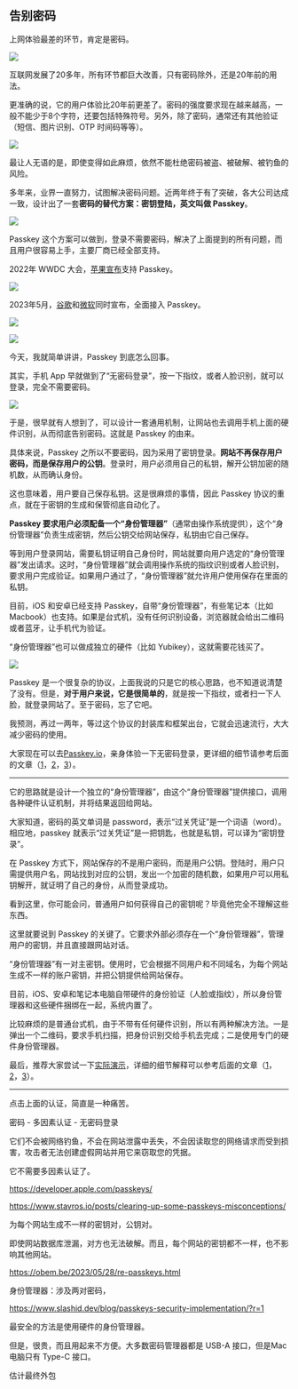 ## 告别密码

上网体验最差的环节，肯定是密码。

![](https://cdn.beekka.com/blogimg/asset/202307/bg2023071203.webp)

互联网发展了20多年，所有环节都巨大改善，只有密码除外，还是20年前的用法。

更准确的说，它的用户体验比20年前更差了。密码的强度要求现在越来越高，一般不能少于8个字符，还要包括特殊符号。另外，除了密码，通常还有其他验证（短信、图片识别、OTP 时间码等等）。

![](https://cdn.beekka.com/blogimg/asset/202307/bg2023071204.webp)

最让人无语的是，即使变得如此麻烦，依然不能杜绝密码被盗、被破解、被钓鱼的风险。

多年来，业界一直努力，试图解决密码问题。近两年终于有了突破，各大公司达成一致，设计出了一套**密码的替代方案：密钥登陆，英文叫做 Passkey**。

![](https://cdn.beekka.com/blogimg/asset/202307/bg2023071205.webp)

Passkey 这个方案可以做到，登录不需要密码，解决了上面提到的所有问题，而且用户很容易上手，主要厂商已经全部支持。

2022年 WWDC 大会，[苹果宣布](https://developer.apple.com/passkeys/)支持 Passkey。

![](https://cdn.beekka.com/blogimg/asset/202307/bg2023070801.webp)

2023年5月，[谷歌](https://blog.google/technology/safety-security/the-beginning-of-the-end-of-the-password/)和[微软](https://www.microsoft.com/en-us/security/blog/2023/05/04/how-microsoft-can-help-you-go-passwordless-this-world-password-day/)同时宣布，全面接入 Passkey。

![](https://cdn.beekka.com/blogimg/asset/202307/bg2023071206.webp)

![](https://cdn.beekka.com/blogimg/asset/202307/bg2023070803.webp)

今天，我就简单讲讲，Passkey 到底怎么回事。

其实，手机 App 早就做到了“无密码登录”，按一下指纹，或者人脸识别，就可以登录，完全不需要密码。

![](https://cdn.beekka.com/blogimg/asset/202307/bg2023071207.webp)

于是，很早就有人想到了，可以设计一套通用机制，让网站也去调用手机上面的硬件识别，从而彻底告别密码。这就是 Passkey 的由来。

具体来说，Passkey 之所以不要密码，因为采用了密钥登录。**网站不再保存用户密码，而是保存用户的公钥**。登录时，用户必须用自己的私钥，解开公钥加密的随机数，从而确认身份。

这也意味着，用户要自己保存私钥。这是很麻烦的事情，因此 Passkey 协议的重点，就在于密钥的生成和保管彻底自动化了。

**Passkey 要求用户必须配备一个“身份管理器”**（通常由操作系统提供），这个“身份管理器”负责生成密钥，然后公钥交给网站保存，私钥由它自己保存。

等到用户登录网站，需要私钥证明自己身份时，网站就要向用户选定的“身份管理器”发出请求。这时，“身份管理器”就会调用操作系统的指纹识别或者人脸识别，要求用户完成验证。如果用户通过了，“身份管理器”就允许用户使用保存在里面的私钥。

目前，iOS 和安卓已经支持 Passkey，自带“身份管理器”，有些笔记本（比如 Macbook）也支持。如果是台式机，没有任何识别设备，浏览器就会给出二维码或者蓝牙，让手机代为验证。

“身份管理器”也可以做成独立的硬件（比如 Yubikey），这就需要花钱买了。

![](https://cdn.beekka.com/blogimg/asset/202307/bg2023071208.webp)

Passkey 是一个很复杂的协议，上面我说的只是它的核心思路，也不知道说清楚了没有。但是，**对于用户来说，它是很简单的**，就是按一下指纹，或者扫一下人脸，就登录网站了。至于密码，忘了它吧。

我预测，再过一两年，等过这个协议的封装库和框架出台，它就会迅速流行，大大减少密码的使用。

大家现在可以去[Passkey.io](https://passkeys.io)，亲身体验一下无密码登录，更详细的细节请参考后面的文章（[1](https://www.slashid.dev/blog/passkeys-security-implementation/)，[2](https://css-tricks.com/passkeys-what-the-heck-and-why/)，[3](https://www.stavros.io/posts/clearing-up-some-passkeys-misconceptions/)）。

---

它的思路就是设计一个独立的“身份管理器”，由这个“身份管理器”提供接口，调用各种硬件认证机制，并将结果返回给网站。

大家知道，密码的英文单词是 password，表示“过关凭证”是一个词语（word）。相应地，passkey 就表示“过关凭证”是一把钥匙，也就是私钥，可以译为“密钥登录”。

在 Passkey 方式下，网站保存的不是用户密码，而是用户公钥。登陆时，用户只需提供用户名，网站找到对应的公钥，发出一个加密的随机数，如果用户可以用私钥解开，就证明了自己的身份，从而登录成功。

看到这里，你可能会问，普通用户如何获得自己的密钥呢？毕竟他完全不理解这些东西。

这里就要说到 Passkey 的关键了。它要求外部必须存在一个“身份管理器”，管理用户的密钥，并且直接跟网站对话。

“身份管理器”有一对主密钥。使用时，它会根据不同用户和不同域名，为每个网站生成不一样的账户密钥，并把公钥提供给网站保存。

目前，iOS、安卓和笔记本电脑自带硬件的身份验证（人脸或指纹），所以身份管理器和这些硬件捆绑在一起，系统内置了。

比较麻烦的是普通台式机，由于不带有任何硬件识别，所以有两种解决方法。一是弹出一个二维码，要求手机扫描，把身份识别交给手机去完成；二是使用专门的硬件身份管理器。

最后，推荐大家尝试一下[实际演示](passkeys.io)，详细的细节解释可以参考后面的文章（[1](https://www.slashid.dev/blog/passkeys-security-implementation/)，[2](https://css-tricks.com/passkeys-what-the-heck-and-why/)，[3](https://www.stavros.io/posts/clearing-up-some-passkeys-misconceptions/)）。

---

点击上面的认证，简直是一种痛苦。

密码 - 多因素认证 - 无密码登录

它们不会被网络钓鱼，不会在网站泄露中丢失，不会因读取您的网络请求而受到损害，攻击者无法创建虚假网站并用它来窃取您的凭据。

它不需要多因素认证了。

https://developer.apple.com/passkeys/

https://www.stavros.io/posts/clearing-up-some-passkeys-misconceptions/

为每个网站生成不一样的密钥对，公钥对。

即使网站数据库泄漏，对方也无法破解。而且，每个网站的密钥都不一样，也不影响其他网站。

https://obem.be/2023/05/28/re-passkeys.html

身份管理器：涉及两对密码，

https://www.slashid.dev/blog/passkeys-security-implementation/?r=1

最安全的方法是使用硬件的身份管理器。

但是，很贵，而且用起来不方便。大多数密码管理器都是 USB-A 接口，但是Mac 电脑只有 Type-C 接口。

估计最终外包